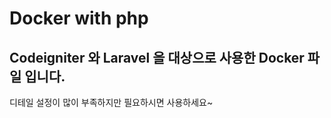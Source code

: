 # Docker with php

## Codeigniter 와 Laravel 을 대상으로 사용한 Docker 파일 입니다.

디테일 설정이 많이 부족하지만 필요하시면 사용하세요~
